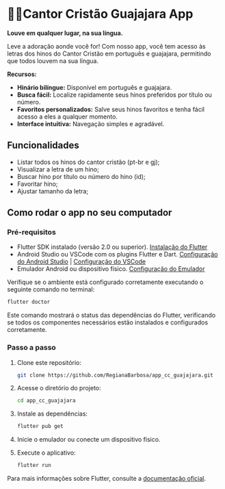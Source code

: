 # 📖🎵**Cantor Cristão Guajajara App**

**Louve em qualquer lugar, na sua língua.**

Leve a adoração aonde você for! Com nosso app, você tem acesso às letras dos hinos do Cantor Cristão em português e guajajara, permitindo que todos louvem na sua língua.

**Recursos:**

- **Hinário bilíngue:** Disponível em português e guajajara.
- **Busca fácil:** Localize rapidamente seus hinos preferidos por título ou número.
- **Favoritos personalizados:** Salve seus hinos favoritos e tenha fácil acesso a eles a qualquer momento.
- **Interface intuitiva:** Navegação simples e agradável.

## Funcionalidades

- Listar todos os hinos do cantor cristão (pt-br e gj);
- Visualizar a letra de um hino;
- Buscar hino por título ou número do hino (id);
- Favoritar hino;
- Ajustar tamanho da letra;


## Como rodar o app no seu computador

### Pré-requisitos


- Flutter SDK instalado (versão 2.0 ou superior). [Instalação do Flutter](https://flutter.dev/docs/get-started/install)
- Android Studio ou VSCode com os plugins Flutter e Dart. [Configuração do Android Studio](https://flutter.dev/docs/get-started/editor?tab=androidstudio) | [Configuração do VSCode](https://flutter.dev/docs/get-started/editor?tab=vs-code)
- Emulador Android ou dispositivo físico. [Configuração do Emulador](https://flutter.dev/docs/get-started/install/windows#android-setup)

Verifique se o ambiente está configurado corretamente executando o seguinte comando no terminal:
  ```bash
  flutter doctor
   ```
Este comando mostrará o status das dependências do Flutter, verificando se todos os componentes necessários estão instalados e configurados corretamente.



### Passo a passo

1. Clone este repositório:
   ```bash
   git clone https://github.com/RegianaBarbosa/app_cc_guajajara.git
   ```
   
2. Acesse o diretório do projeto:
   ```bash
   cd app_cc_guajajara
   ```

3. Instale as dependências:
   ```bash
   flutter pub get
   ```

4. Inicie o emulador ou conecte um dispositivo físico.

5. Execute o aplicativo:
   ```bash
   flutter run
   ```

Para mais informações sobre Flutter, consulte a [documentação oficial](https://flutter.dev/docs).
